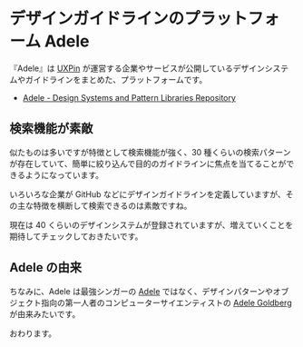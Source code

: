# デザインガイドラインのプラットフォーム Adele

『Adele』は [UXPin](https://www.uxpin.com/) が運営する企業やサービスが公開しているデザインシステムやガイドラインをまとめた、プラットフォームです。

- [Adele - Design Systems and Pattern Libraries Repository](https://adele.uxpin.com/)

## 検索機能が素敵

似たものは多いですが特徴として検索機能が強く、30 種くらいの検索パターンが存在していて、簡単に絞り込んで目的のガイドラインに焦点を当てることができるようになっています。

いろいろな企業が GitHub などにデザインガイドラインを定義していますが、その主な特徴を横断して検索できるのは素敵ですね。

現在は 40 くらいのデザインシステムが登録されていますが、増えていくことを期待してチェックしておきたいです。

## Adele の由来

ちなみに、Adele は最強シンガーの [Adele](http://adele.com/home/) ではなく、デザインパターンやオブジェクト指向の第一人者のコンピューターサイエンティストの [Adele Goldberg](<https://en.wikipedia.org/wiki/Adele_Goldberg_(computer_scientist)>) が由来みたいです。

おわります。
